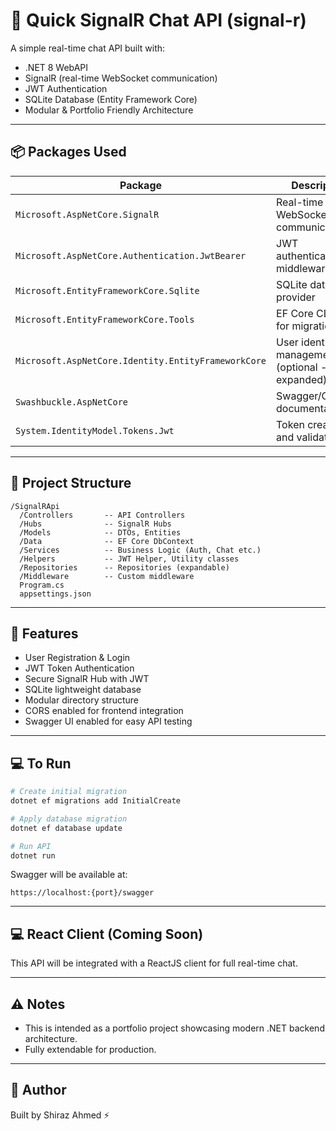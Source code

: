 # 🚀 Quick SignalR Chat API (signal-r)

A simple real-time chat API built with:

* .NET 8 WebAPI
* SignalR (real-time WebSocket communication)
* JWT Authentication
* SQLite Database (Entity Framework Core)
* Modular & Portfolio Friendly Architecture

---

## 📦 Packages Used

| Package                                             | Description                                           |
| --------------------------------------------------- | ----------------------------------------------------- |
| `Microsoft.AspNetCore.SignalR`                      | Real-time WebSocket communication                     |
| `Microsoft.AspNetCore.Authentication.JwtBearer`     | JWT authentication middleware                         |
| `Microsoft.EntityFrameworkCore.Sqlite`              | SQLite database provider                              |
| `Microsoft.EntityFrameworkCore.Tools`               | EF Core CLI tools for migrations                      |
| `Microsoft.AspNetCore.Identity.EntityFrameworkCore` | User identity management (optional - can be expanded) |
| `Swashbuckle.AspNetCore`                            | Swagger/OpenAPI documentation                         |
| `System.IdentityModel.Tokens.Jwt`                   | Token creation and validation                         |

---

## 🔂 Project Structure

```
/SignalRApi
  /Controllers       -- API Controllers
  /Hubs              -- SignalR Hubs
  /Models            -- DTOs, Entities
  /Data              -- EF Core DbContext
  /Services          -- Business Logic (Auth, Chat etc.)
  /Helpers           -- JWT Helper, Utility classes
  /Repositories      -- Repositories (expandable)
  /Middleware        -- Custom middleware
  Program.cs
  appsettings.json
```

---

## 🔑 Features

* User Registration & Login
* JWT Token Authentication
* Secure SignalR Hub with JWT
* SQLite lightweight database
* Modular directory structure
* CORS enabled for frontend integration
* Swagger UI enabled for easy API testing

---

## 💻 To Run

```bash
# Create initial migration
dotnet ef migrations add InitialCreate

# Apply database migration
dotnet ef database update

# Run API
dotnet run
```

Swagger will be available at:

```
https://localhost:{port}/swagger
```

---

## 💻 React Client (Coming Soon)

This API will be integrated with a ReactJS client for full real-time chat.

---

## ⚠ Notes

* This is intended as a portfolio project showcasing modern .NET backend architecture.
* Fully extendable for production.

---

## 📌 Author

Built by Shiraz Ahmed ⚡
